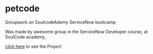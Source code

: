 # petcode
 Groupwork on SoulcodeAdemy ServiceNow bootcamp 

 Was made by awesome group in the ServiceNow Developer course, at SoulCode academy,

<a href="https://jose-pinho.github.io/petcode/Home.html" target="_blank">click here<a> to see the Project
